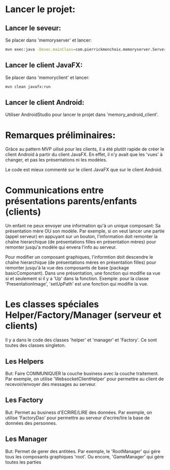 # Lancer le projet:

## Lancer le seveur:

Se placer dans 'memoryserver' et lancer:
```bash
mvn exec:java -Dexec.mainClass=com.pierrickmonchoix.memoryserver.ServerApp
```

## Lancer le client JavaFX:

Se placer dans 'memoryclient' et lancer:
```bash
mvn clean javafx:run
```

## Lancer le client Android:

Utiliser AndroidStudio pour lancer le projet dans 'memory_android_client'.

# Remarques préliminaires: 

Grâce au pattern MVP uilisé pour les clients, il a été plutôt rapide 
de créer le client Android à partir du client JavaFX.
En effet, il n'y avait que les 'vues' à changer, et pas les présentations ni les modèles.

Le code est mieux commenté sur le client JavaFX que sur le client Android.

# Communications entre présentations parents/enfants (clients)

Un  enfant ne peux envoyer une information qu'à un unique composant: 
Sa présentation mère OU son modèle.
Par exemple, si on veut lancer une partie (appel serveur) en appuyant sur un bouton,
l'information doit remonter la chaîne hierarchique (de présentations filles en présentation mères)
pour remonter jusqu'a modèle qui envera l'info au serveur.

Pour modifier un composant graphiques, l'informtion doit descendre le chaîne hierarchique (de présentations mères en présentation filles) pour remonter jusqu'à la vue des composants de base (package basicComponant).
Dans une présentation, une fonction qui modifie sa vue si et seulement si il y a 'Up' dans la fonction.
Exemple: pour la classe 'PresentationImage', 'setUpPath' est une fonction qui modifie la vue.



# Les classes spéciales Helper/Factory/Manager (serveur et clients)

Il y a dans le code des classes 'helper' et 'manager' et 'Factory'.
Ce sont toutes des classes singleton.

## Les Helpers

But: Faire COMMUNIQUER la couche business avec la couche traitement.
Par exemple, on utilise 'WebsocketClientHelper' pour permettre au client 
de recevoir/envoyer des messages au serveur.

## Les Factory

But: Permet au business d'ECRIRE/LIRE des données.
Par exemple, on utilise 'FactoryDao' pour permettre au serveur
d'ecrire/lire la base de données des personnes.

## Les Manager

But: Permet de gerer des antitées.
Par exemple, le 'RootManager' qui gére tous les composants graphiques 'root'.
Ou encore, 'GameManager' qui gére toutes les parties





